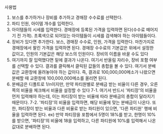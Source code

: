 사용법

1. 보스를 추가하거나 장비를 추가하고 경매장 수수료를 선택한다.
2. 파티 인원, 아이템 개수를 입력한다.
3. 아이템들의 시세를 입력한다. 경매장에 등록된 가격을 입력하면 된다(수수료 떼어지기 전 가격). 초록색으로 되어있는 아이템들이 시세를 검색해야 하는 아이템들이다.
4. 장비가 있다면 추가한다. 보스, 경매장 수수료, 인원, 가격을 입력한다. 마찬가지로 경매장에서 팔린 가격을 입력하면 된다. 경매장 수수료의 기본값은 위에서 설정한 값이고, 
인원의 기본값은 해당 보스의 인원이다. 장비의 이름을 바꿀 수도 있다
6. 여기까지 잘 입력했다면 밑에 결과가 나온다. 여기서 반올림 자리수, 장비 포함 여부를 선택할 수 있다. 결과를 클릭해서 클릭된 값들의 총합을 볼 수 있다.
여기서 분배값은 교환창에 올려놓아야 하는 값이다. 즉, 결과로 100,000,000메소가 나왔으면 분배할 때 교환창에 100,000,000메소를 올리면 된다. 
7. 분배금은 디폴트로 1/n이지만, 만약 파티원별로 분배금 받는 비율이 다른 경우, 오른쪽의 비율을 체크해서 비율을 설정할 수 있다
7-1. 여기서 반드시 '파티장'의 비율을 먼저 입력해야 하는데, 이는 파티장이 받는 비율에 따라 분배금의 총합이 달라지기 때문이다.
7-2. '파티장'의 비율을 입력하면, 해당 비율에 맞는 분배금이 나온다. 또한, 파티장이 받는 비율과 다른 비율로 받는 파티원이 있으면, 
'다른 파티원' 행에 비율을 입력하면 된다.
ex) 만약 파티장을 포함에서 5명이 18%를 받고, 한명이 10%를 받으면, '파티장'의 비율에 18을 입력하고, 다른 파티원에 10%를 입력해서 나온 값대로 분배하면 된다.
